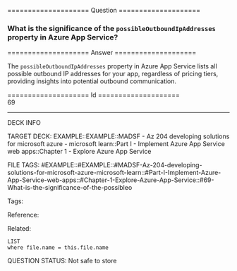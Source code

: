 ==================== Question ====================  

### What is the significance of the `possibleOutboundIpAddresses` property in Azure App Service?  

==================== Answer ====================  

The `possibleOutboundIpAddresses` property in Azure App Service lists all possible outbound IP addresses for your app, regardless of pricing tiers, providing insights into potential outbound communication.

==================== Id ====================  
69

---

DECK INFO

TARGET DECK: EXAMPLE::EXAMPLE::MADSF - Az 204 developing solutions for microsoft azure - microsoft learn::Part I - Implement Azure App Service web apps::Chapter 1 - Explore Azure App Service

FILE TAGS: #EXAMPLE::#EXAMPLE::#MADSF-Az-204-developing-solutions-for-microsoft-azure-microsoft-learn::#Part-I-Implement-Azure-App-Service-web-apps::#Chapter-1-Explore-Azure-App-Service::#69-What-is-the-significance-of-the-possibleo

Tags:

Reference:

Related:

```dataview
LIST
where file.name = this.file.name
```

QUESTION STATUS: Not safe to store

